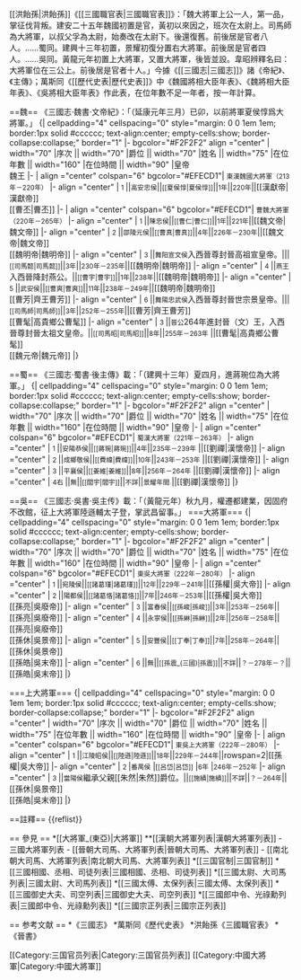 [[洪飴孫|洪飴孫]]《[[三國職官表|三國職官表]]》：「魏大將軍上公一人，第一品，掌征伐背叛。建安二十五年魏國初置是官，黃初以來因之，班次在太尉上。司馬師為大將軍，以叔父孚為太尉，始奏改在太尉下。後還復舊。前後居是官者八人。……蜀同。建興十三年初置，景耀初復分置右大將軍。前後居是官者四人。……吳同。黃龍元年初置上大將軍，又置大將軍，後皆並設。韋昭辨釋名曰：大將軍位在三公上。前後居是官者十人。」今據《[[三國志|三國志]]》諸《帝紀》、《主傳》；萬斯同《[[歷代史表|歷代史表]]》中《魏國將相大臣年表》、《魏將相大臣年表》、《吳將相大臣年表》作此表，在位年數不足一年者，按一年計算。

==魏==
《三國志·魏書·文帝紀》：「（延康元年三月）已卯，以前將軍夏侯惇爲大將軍。」
{| cellpadding="4" cellspacing="0" style="margin: 0 0 1em 1em; border:1px solid #cccccc; text-align:center; empty-cells:show; border-collapse:collapse;" border="1"
|- bgcolor="#F2F2F2" align ="center"
| width="70" |序次 || width="70" |爵位 || width="70" |姓名 || width="75" |在位年數 || width="160" |在位時間 || width="90" |皇帝<br>魏王
|-
| align ="center" colspan="6" bgcolor="#EFECD1"| <small>東漢魏國大將軍（213年－220年）</small> 
|- align ="center"
| <small>1 </small>||<small>高安忠侯</small>||<small>[[夏侯惇|夏侯惇]]</small>||<small>1年</small>||<small>220年</small>||[[漢獻帝|漢獻帝]]<br>[[曹丕|曹丕]]
|-
| align ="center" colspan="6" bgcolor="#EFECD1"| <small>曹魏大將軍（220年－265年）</small> 
|- align ="center"
| <small>1 </small>||<small>陳忠侯</small>||<small>[[曹仁|曹仁]]</small>||<small>1年</small>||<small>221年</small>||[[魏文帝|魏文帝]]
|- align ="center"
| <small>2 </small>||<small>邵陵元侯</small>||<small>[[曹真|曹真]]</small>||<small>4年</small>||<small>226年－230年</small>||[[魏文帝|魏文帝]]<br>[[魏明帝|魏明帝]]
|- align ="center"
| <small>3 </small>||<small>舞阳宣文侯</small><ref>入西晉尊封晉高祖宣皇帝。</ref>|||<small>[[司馬懿|司馬懿]]</small>||<small>3年</small>||<small>230年－235年</small>||[[魏明帝|魏明帝]]
|- align ="center"
| <small>4 </small>||<small>燕王</small><ref>入西晉降封燕公。</ref>||<small>[[曹宇|曹宇]]</small>||<small>1年</small>||<small>238年</small>||[[魏明帝|魏明帝]]
|- align ="center"
| <small>5 </small>||<small>武安侯</small>||<small>[[曹爽|曹爽]]</small>||<small>11年</small>||<small>238年－249年</small>||[[魏明帝|魏明帝]]<br>[[曹芳|齊王曹芳]]
|- align ="center"
| <small>6 </small>||<small>舞陽忠武侯</small><ref>入西晉尊封晉世宗景皇帝。</ref>|||<small>[[司馬師|司馬師]]</small>||<small>3年</small>||<small>252年－255年</small>||[[曹芳|齊王曹芳]]<br>[[曹髦|高貴鄉公曹髦]]
|- align ="center"
| <small>3 </small>||<small>晉公</small><ref>264年進封晉（文）王，入西晉尊封晉太祖文皇帝。</ref>||<small>[[司馬昭|司馬昭]]</small>||<small>8年</small>||<small>255年－263年</small> ||[[曹髦|高貴鄉公曹髦]]<br>[[魏元帝|魏元帝]]
|}

==蜀==
《三國志·蜀書·後主傳》載：「（建興十三年）夏四月，進蔣琬位為大將軍。」
{| cellpadding="4" cellspacing="0" style="margin: 0 0 1em 1em; border:1px solid #cccccc; text-align:center; empty-cells:show; border-collapse:collapse;" border="1"
|- bgcolor="#F2F2F2" align ="center"
| width="70" |序次 || width="70" |爵位 || width="70" |姓名 || width="75" |在位年數 || width="160" |在位時間 || width="90" |皇帝
|-
| align ="center" colspan="6" bgcolor="#EFECD1"| <small>蜀漢大將軍（221年－263年）</small>
|- align ="center"
| <small>1 </small>||<small>安陽恭侯</small>||<small>[[蔣琬|蔣琬]]</small>||<small>4年</small>||<small>235年－239年</small> ||[[劉禪|漢懷帝]]
|- align ="center"
| <small>2 </small>||<small>成鄉敬侯</small>||<small>[[費禕|費禕]]</small>||<small>10年</small>||<small>243年－253年</small> ||[[劉禪|漢懷帝]]
|- align ="center"
| <small>3 </small>||<small>平襄侯</small>||<small>[[姜維|姜維]]</small>||<small>8年</small>||<small>256年－264年</small> ||[[劉禪|漢懷帝]]
|- align ="center"
| <small>4右 </small>||<small>無</small>||<small>[[閻宇|閻宇]]</small>||<small>不詳</small>||<small>景耀年間</small> ||[[劉禪|漢懷帝]]
|}

==吳==
《三國志·吳書·吳主传》載：「（黃龍元年）秋九月，權遷都建業，因固府不改館，征上大將軍陸遜輔太子登，掌武昌留事。」
===大將軍===
{| cellpadding="4" cellspacing="0" style="margin: 0 0 1em 1em; border:1px solid #cccccc; text-align:center; empty-cells:show; border-collapse:collapse;" border="1"
|- bgcolor="#F2F2F2" align ="center"
| width="70" |序次 || width="70" |爵位 || width="70" |姓名 || width="75" |在位年數 || width="160" |在位時間 || width="90" |皇帝
|-
| align ="center" colspan="6" bgcolor="#EFECD1"| <small>東吳大將軍（222年－280年）</small> 
|- align ="center"
| <small>1 </small>||<small>宛陵侯</small>||<small>[[諸葛瑾|諸葛瑾]]</small>||<small>12年</small>||<small>229年－241年</small>||[[孫權|吳大帝]]
|- align ="center"
| <small>2 </small>||<small>陽都侯</small>||<small>[[諸葛恪|諸葛恪]]</small>||<small>7年</small>||<small>246年－253年</small>||[[孫權|吳大帝]]<br>[[孫亮|吳廢帝]]
|- align ="center"
| <small>3 </small>||<small>富春侯</small>||<small>[[孫峻|孫峻]]</small>||<small>3年</small>||<small>253年－256年</small>||[[孫亮|吳廢帝]]
|- align ="center"
| <small>4 </small>||<small>永寧侯</small>||<small>[[孫綝|孫綝]]</small>||<small>2年</small>||<small>256年－258年</small>||[[孫亮|吳廢帝]]<br>[[孫休|吳景帝]]
|- align ="center"
| <small>5 </small>||<small>安豐侯</small>||<small>[[丁奉|丁奉]]</small>||<small>7年</small>||<small>258年－264年</small>||[[孫休|吳景帝]]<br>[[孫皓|吳末帝]]
|- align ="center"
| <small>6 </small>||<small>無</small>||<small>[[孫震_(三國)|孫震]]</small>||<small>不詳</small>||<small>？－278年－？</small>||[[孫皓|吳末帝]]
|}

===上大將軍===
{| cellpadding="4" cellspacing="0" style="margin: 0 0 1em 1em; border:1px solid #cccccc; text-align:center; empty-cells:show; border-collapse:collapse;" border="1"
|- bgcolor="#F2F2F2" align ="center"
| width="70" |序次 || width="70" |爵位 || width="70" |姓名 || width="75" |在位年數 || width="160" |在位時間 || width="90" |皇帝
|-
| align ="center" colspan="6" bgcolor="#EFECD1"| <small>東吳上大將軍（222年－280年）</small>
|- align ="center"
| <small>1 </small>||<small>江陵昭侯</small>||<small>[[陸遜|陸遜]]</small>||<small>18年</small>||<small>229年－244年</small>||rowspan=2|[[孫權|吳大帝]]
|- align ="center"
| <small>2 </small>
|<small>番禺侯</small>
|<small>[[呂岱|呂岱]]</small>
|<small>6年</small>
|<small>246年－252年</small> 
|- align ="center"
| <small>3 </small>||<small>當陽侯</small><ref>繼承父親[[朱然|朱然]]爵位。</ref>||<small>[[施績|施績]]</small>||<small>不詳</small>||<small>？－264年</small>||[[孫休|吳景帝]]<br>[[孫皓|吳末帝]]
|}

==註釋==
{{reflist}}

== 參見 ==
*[[大將軍_(東亞)|大將軍]]
**[[漢朝大將軍列表|漢朝大將軍列表]] - 三國大將軍列表 - [[晉朝大司馬、大將軍列表|晉朝大司馬、大將軍列表]] - [[南北朝大司馬、大將軍列表|南北朝大司馬、大將軍列表]]
*[[三国官制|三国官制]]
*[[三國相國、丞相、司徒列表|三國相國、丞相、司徒列表]]
*[[三國太尉、大司馬列表|三國太尉、大司馬列表]]
*[[三國太傅、太保列表|三國太傅、太保列表]]
*[[三國御史大夫、司空列表|三國御史大夫、司空列表]]
*[[三國郎中令、光祿勳列表|三國郎中令、光祿勳列表]]
*[[三國宗正列表|三國宗正列表]]

== 参考文献 ==
*《三國志》
*萬斯同《歷代史表》
*洪飴孫《三國職官表》
*《晉書》

[[Category:三国官员列表|Category:三国官员列表]]
[[Category:中國大將軍|Category:中國大將軍]]